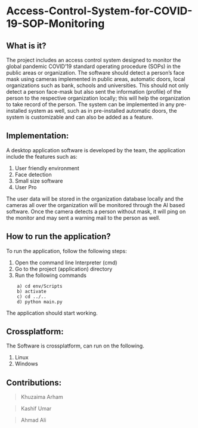 # Access-Control-System-for-COVID-19-SOP-Monitoring

## What is it?

The project includes an access control system designed to monitor the global pandemic COVID’19 standard operating procedure (SOPs) in the public areas or organization. The software should detect a person’s face mask using cameras implemented in public areas, automatic doors, local organizations such as bank, schools and universities. This should not only detect a person face-mask but also sent the information (profile) of the person to the respective organization locally; this will help the organization to take record of the person. The system can be implemented in any pre-installed system as well, such as in pre-installed automatic doors, the system is customizable and can also be added as a feature.

## Implementation:

A desktop application software is developed by the team, the application include the features such as:
1.	User friendly environment 
2.	Face detection
3.	Small size software
4.	User Pro

The user data will be stored in the organization database locally and the cameras all over the organization will be monitored through the AI based software. Once the camera detects a person without mask, it will ping on the monitor and may sent a warning mail to the person as well.

## How to run the application?
To run the application, follow the following steps:

1) Open the command line Interpreter (cmd)
2) Go to the project (application) directory
3) Run the following commands
```
	a) cd env/Scripts
	b) activate
	c) cd ../..
	d) python main.py
```
The application should start working.

## Crossplatform:

The Software is crossplatform, can run on the following.
1) Linux
2) Windows

## Contributions: 
>	Khuzaima Arham

>	Kashif Umar

>	Ahmad Ali


